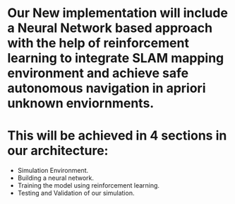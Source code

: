 # Our New implementation will include a Neural Network based approach with the help of reinforcement learning to integrate SLAM mapping environment and achieve safe autonomous navigation in apriori unknown enviornments.

# This will be achieved in 4 sections in our architecture:
- Simulation Environment.
- Building a neural network.
- Training the model using reinforcement learning.
- Testing and Validation of our simulation.